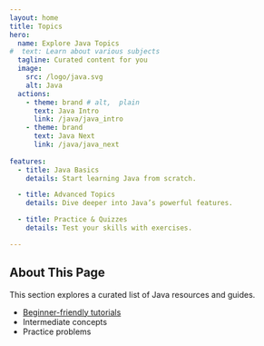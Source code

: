 ```yaml
---
layout: home
title: Topics
hero:
  name: Explore Java Topics
#  text: Learn about various subjects
  tagline: Curated content for you
  image:
    src: /logo/java.svg
    alt: Java
  actions:
    - theme: brand # alt,  plain
      text: Java Intro
      link: /java/java_intro
    - theme: brand
      text: Java Next
      link: /java/java_next
    
features:    
  - title: Java Basics
    details: Start learning Java from scratch.

  - title: Advanced Topics
    details: Dive deeper into Java’s powerful features.

  - title: Practice & Quizzes
    details: Test your skills with exercises.

---
```


## About This Page

This section explores a curated list of Java resources and guides.

- [Beginner-friendly tutorials](link.org)
- Intermediate concepts
- Practice problems
